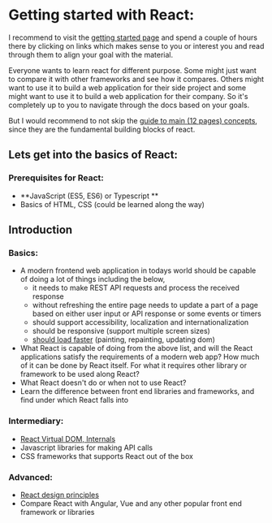 # Getting started with React:

I recommend to visit the [getting started page](https://reactjs.org/docs/getting-started.html) and spend a couple of hours there by clicking on links which makes sense to you or interest you and read through them to align your goal with the material.

Everyone wants to learn react for different purpose. Some might just want to compare it with other frameworks and see how it compares. Others might want to use it to build a web application for their side project and some might want to use it to build a web application for their company. So it's completely up to you to navigate through the docs based on your goals. 

But I would recommend to not skip the [guide to main (12 pages) concepts](https://reactjs.org/docs/hello-world.html), since they are the fundamental building blocks of react.

## Lets get into the basics of React:

### Prerequisites for React:
 * **JavaScript (ES5, ES6) or Typescript **
 * Basics of HTML, CSS (could be learned along the way)
  
## Introduction 
### Basics: 
 * A modern frontend web application in todays world should be capable of doing a lot of things including the below, 
   * it needs to make REST API requests and process the received response
   * without refreshing the entire page needs to update a part of a page based on either user input or API response or some events or timers
   * should support accessibility, localization and internationalization 
   * should be responsive (support multiple screen sizes) 
   * [should load faster](https://developer.mozilla.org/en-US/docs/Learn/Performance/What_is_web_performance) (painting, repainting, updating dom) 
 * What React is capable of doing from the above list, and will the React applications satisfy the requirements of a modern web app? How much of it can be done by React itself. For what it requires other library or framework to be used along React?
 * What React doesn't do or when not to use React?
 * Learn the difference between front end libraries and frameworks, and find under which React falls into
### Intermediary:
 * [React Virtual DOM, Internals](https://reactjs.org/docs/faq-internals.html)
 * Javascript libraries for making API calls
 * CSS frameworks that supports React out of the box
### Advanced:
 * [React design principles](https://reactjs.org/docs/design-principles.html)
 * Compare React with Angular, Vue and any other popular front end framework or libraries

